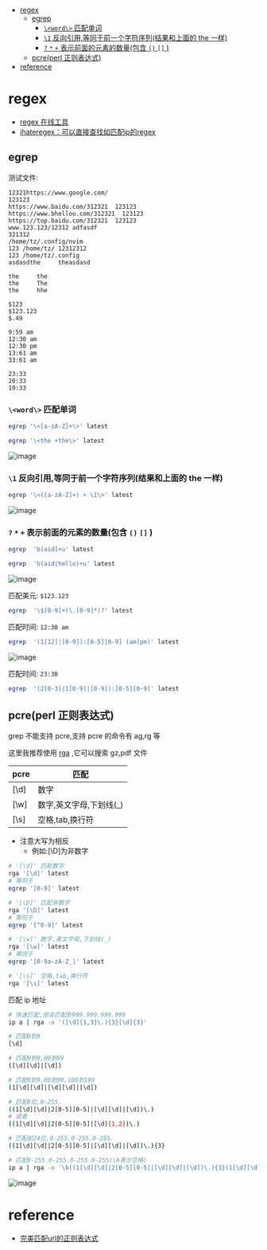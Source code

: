 <!-- vim-markdown-toc GFM -->

* [regex](#regex)
    * [egrep](#egrep)
        * [`\<word\>` 匹配单词](#word-匹配单词)
        * [`\1` 反向引用,等同于前一个字符序列(结果和上面的 the 一样)](#1-反向引用等同于前一个字符序列结果和上面的-the-一样)
        * [`?` `*` `+` 表示前面的元素的数量(包含 `()` `[]` )](#---表示前面的元素的数量包含---)
    * [pcre(perl 正则表达式)](#pcreperl-正则表达式)
* [reference](#reference)

<!-- vim-markdown-toc -->

# regex

- [regex 在线工具](https://regex101.com/)
- [ihateregex：可以直接查找如匹配ip的regex](https://ihateregex.io/?q=)

## egrep

测试文件:

```
12321https://www.google.com/
123123
https://www.baidu.com/312321  123123
https://www.bhellou.com/312321  123123
https://top.baidu.com/312321  123123
www.123.123/12312 adfasdf
321312
/home/tz/.config/nvim
123 /home/tz/ 12312312
123 /home/tz/.config
asdasdthe     theasdasd

the     the
the     The
the     hhe

$123
$123.123
$.49

9:59 am
12:30 am
12:30 pm
13:61 am
33:61 am

23:33
20:33
19:33
```

### `\<word\>` 匹配单词

```bash
egrep '\<[a-zA-Z]+\>' latest

egrep '\<the +the\>' latest
```

![image](./Pictures/regex/word.avif)

### `\1` 反向引用,等同于前一个字符序列(结果和上面的 the 一样)

```bash
egrep '\<([a-zA-Z]+) + \1\>' latest
```

![image](./Pictures/regex/refer.avif)

### `?` `*` `+` 表示前面的元素的数量(包含 `()` `[]` )

```bash
egrep  'b[aid]+u' latest
```

```bash
egrep  'b(aid|hello)+u' latest
```

![image](./Pictures/regex/+.avif)

匹配美元: `$123.123`

```bash
egrep  '\$[0-9]+(\.[0-9]*)?' latest
```

匹配时间: `12:30 am`

```bash
egrep  '(1[12]|[0-9]):[0-5][0-9] (am|pm)' latest
```

![image](./Pictures/regex/time.avif)

匹配时间: `23:30`

```bash
egrep  '(2[0-3]|1[0-9]|[0-9]):[0-5][0-9]' latest
```

## pcre(perl 正则表达式)

grep 不能支持 pcre,支持 pcre 的命令有 ag,rg 等

这里我推荐使用 [rga](https://github.com/phiresky/ripgrep-all) ,它可以搜索 gz,pdf 文件

| pcre | 匹配                     |
| ---- | ------------------------ |
| [\d] | 数字                     |
| [\w] | 数字,英文字母,下划线(\_) |
| [\s] | 空格,tab,换行符          |

- 注意大写为相反
  - 例如:[\D]为非数字

```bash
# '[\d]' 匹配数字
rga '[\d]' latest
# 等同于
egrep '[0-9]' latest

# '[\D]' 匹配非数字
rga '[\D]' latest
# 等同于
egrep '[^0-9]' latest

# '[\w]' 数字,英文字母,下划线(_)
rga '[\w]' latest
# 等同于
egrep '[0-9a-zA-Z_]' latest

# '[\s]' 空格,tab,换行符
rga '[\s]' latest
```

匹配 ip 地址

```bash
# 快速匹配,但会匹配到999.999.999.999
ip a | rga -o '([\d]{1,3}\.){3}[\d]{3}'
```

```bash
# 匹配0到9
[\d]

# 匹配0到9,00到99
([\d][\d]|[\d])

# 匹配0到9,00到99,100到199
(1[\d][\d]|[\d][\d]|[\d])

# 匹配8位,0-255.
((1[\d][\d]|2[0-5][0-5]|[\d][\d]|[\d])\.)
# 或者
((1[\d][\d]|2[0-5][0-5]|[\d]{1,2})\.)

# 匹配前24位,0-255.0-255.0-255.
((1[\d][\d]|2[0-5][0-5]|[\d][\d]|[\d])\.){3}

# 匹配0-255.0-255.0-255.0-255(\b表示空格)
ip a | rga -o '\b((1[\d][\d]|2[0-5][0-5]|[\d][\d]|[\d])\.){3}(1[\d][\d]|2[0-5][0-5]|[\d])\b'
```

![image](./Pictures/regex/ip.avif)

# reference

- [完美匹配url的正则表达式](https://mathiasbynens.be/demo/url-regex)
